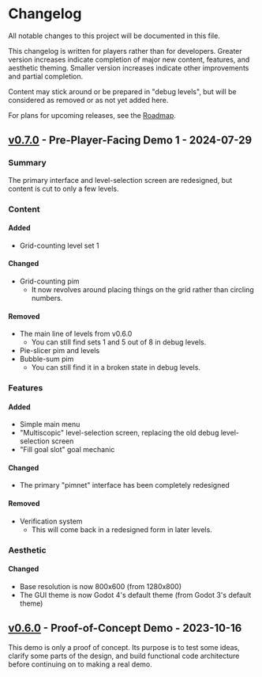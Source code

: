 # Changelog

All notable changes to this project will be documented in this file.

This changelog is written for players rather than for developers. Greater version increases indicate completion of major new content, features, and aesthetic theming. Smaller version increases indicate other improvements and partial completion.

Content may stick around or be prepared in "debug levels", but will be considered as removed or as not yet added here.

For plans for upcoming releases, see the [Roadmap](https://superpractica.org/resources/roadmap).


## [v0.7.0] - Pre-Player-Facing Demo 1 - 2024-07-29

### Summary

The primary interface and level-selection screen are redesigned, but content is cut to only a few levels.


### Content

#### Added

* Grid-counting level set 1

#### Changed

* Grid-counting pim
    * It now revolves around placing things on the grid rather than circling numbers.

#### Removed

* The main line of levels from v0.6.0
    * You can still find sets 1 and 5 out of 8 in debug levels.
* Pie-slicer pim and levels
* Bubble-sum pim
    * You can still find it in a broken state in debug levels.


### Features

#### Added

* Simple main menu
* "Multiscopic" level-selection screen, replacing the old debug level-selection screen
* "Fill goal slot" goal mechanic

#### Changed

* The primary "pimnet" interface has been completely redesigned

#### Removed

* Verification system
    * This will come back in a redesigned form in later levels.


### Aesthetic

#### Changed

* Base resolution is now 800x600 (from 1280x800)
* The GUI theme is now Godot 4's default theme (from Godot 3's default theme)


## [v0.6.0] - Proof-of-Concept Demo - 2023-10-16

This demo is only a proof of concept. Its purpose is to test some ideas, clarify some parts of the design, and build functional code architecture before continuing on to making a real demo.


[v0.7.0]: https://codeberg.org/superpractica/superpractica/releases/tag/v0.7.0
[v0.6.0]: https://codeberg.org/superpractica/superpractica/releases/tag/v0.6.0
